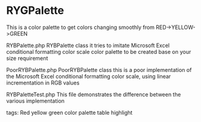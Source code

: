 # RYGPalette
This is a color palette to get colors changing smoothly from RED->YELLOW->GREEN

RYBPalette.php 
RYBPalette class 
it tries to imitate Microsoft Excel conditional formatting color scale
color palette to be created base on your size requirement


PoorRYBPalette.php
PoorRYBPalette class 
this is a poor implementation of the Microsoft Excel conditional formatting color scale, using linear incrementation in RGB values

RYBPaletteTest.php
This file demonstrates the difference between the various implementation

tags: Red yellow green color palette table highlight
